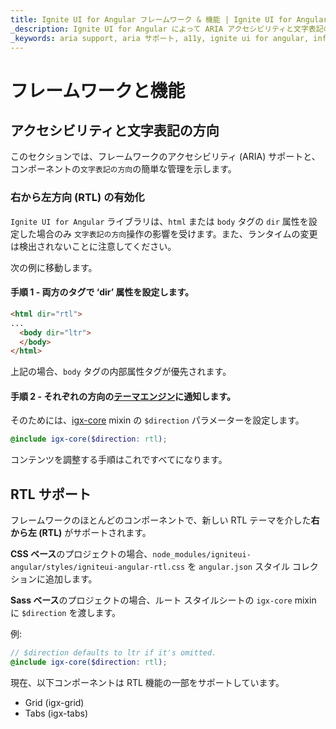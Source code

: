 ```yaml
---
title: Ignite UI for Angular フレームワーク & 機能 | Ignite UI for Angular | インフラジスティックス
_description: Ignite UI for Angular によって ARIA アクセシビリティと文字表記の方向を設定する方法を説明します。
_keywords: aria support, aria サポート, a11y, ignite ui for angular, infragistics, インフラジスティックス
---
```


# フレームワークと機能

## アクセシビリティと文字表記の方向

このセクションでは、フレームワークのアクセシビリティ (ARIA) サポートと、コンポーネントの`文字表記の方向`の簡単な管理を示します。

### 右から左方向 (RTL) の有効化

`Ignite UI for Angular` ライブラリは、`html` または `body` タグの `dir` 属性を設定した場合のみ `文字表記の方向`操作の影響を受けます。また、ランタイムの変更は検出されないことに注意してください。

次の例に移動します。

#### 手順 1 - 両方のタグで ‘dir’ 属性を設定します。

```html
<html dir="rtl">
...
  <body dir="ltr">
  </body>
</html>
```

上記の場合、`body` タグの内部属性タグが優先されます。

#### 手順 2 - それぞれの方向の[テーマエンジン](../../themes/index.md)に通知します。

そのためには、[igx-core]({environment:sassApiUrl}/index.html#mixin-igx-core) mixin の `$direction` パラメーターを設定します。

```scss 
@include igx-core($direction: rtl);
```

コンテンツを調整する手順はこれですべてになります。

## RTL サポート 
フレームワークのほとんどのコンポーネントで、新しい RTL テーマを介した**右から左 (RTL)** がサポートされます。

**CSS ベース**のプロジェクトの場合、`node_modules/igniteui-angular/styles/igniteui-angular-rtl.css` を `angular.json` スタイル コレクションに追加します。

**Sass ベース**のプロジェクトの場合、ルート スタイルシートの `igx-core` mixin に `$direction` を渡します。

例:

```scss
// $direction defaults to ltr if it's omitted.
@include igx-core($direction: rtl);
```

現在、以下コンポーネントは RTL 機能の一部をサポートしています。

* Grid (igx-grid)
* Tabs (igx-tabs)

